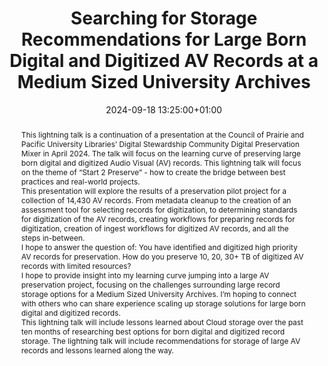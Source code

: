 ---
abstract: "This lightning talk is a continuation of a presentation at the Council
  of Prairie and Pacific University Libraries’ Digital Stewardship Community Digital
  Preservation Mixer in April 2024. The talk will focus on the learning curve of preserving
  large born digital and digitized Audio Visual (AV) records. This lightning talk
  will focus on the theme of “Start 2 Preserve” - how to create the bridge between
  best practices and real-world projects.  \n\nThis presentation will explore the
  results of a preservation pilot project for a collection of 14,430 AV records. From
  metadata cleanup to the creation of an assessment tool for selecting records for
  digitization, to determining standards for digitization of the AV records, creating
  workflows for preparing records for digitization, creation of ingest workflows for
  digitized AV records, and all the steps in-between.  \n\nI hope to answer the question
  of: You have identified and digitized high priority AV records for preservation.
  How do you preserve 10, 20, 30+ TB of digitized AV records with limited resources?
  \ \n\nI hope to provide insight into my learning curve jumping into a large AV preservation
  project, focusing on the challenges surrounding large record storage options for
  a Medium Sized University Archives. I’m hoping to connect with others who can share
  experience scaling up storage solutions for large born digital and digitized records.
  \ \n\nThis lightning talk will include lessons learned about Cloud storage over
  the past ten months of researching best options for born digital and digitized record
  storage. The lightning talk will include recommendations for storage of large AV
  records and lessons learned along the way."
creators:
- Lisa Lawlis
date: 2024-09-18 13:25:00+01:00
document_url: https://doi.org/10.5281/zenodo.13686481
grand_parent: iPRES
institutions: []
keywords:
- approaches to preservation
- start 2 preserve
landing_page_url: https://zenodo.org/records/13686481
language: eng
layout: publication
license: Creative Commons Zero (CC0-1.0)
notes_url: https://docs.google.com/document/d/1O71NsTHl1erV9cOk6ryAt_fu89P9WTLDnwbbtluYc2E/edit#heading=h.aar4tupij1po
parent: iPRES 2024
publication_type: lightning talk
size: null
slides_url: https://zenodo.org/records/13686481
source_name: iPRES
stream_url: https://www.archief.vlaanderen.be/archief/records/dossiers/5acb210228ce4315ae650812d056a482329eb83ed2dc42398a51505dc153be81/documents/e468e40244c34b82858b50fb7eb58232f195eb8a607a42afa3eb4938971cce8d
title: Searching for Storage Recommendations for Large Born Digital and Digitized
  AV Records at a Medium Sized University Archives
year: 2024
---